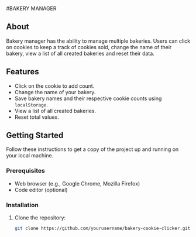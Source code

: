 #BAKERY MANAGER
## About

Bakery manager has the ability to manage multiple bakeries. Users can click on cookies to keep a track of cookies sold, change the name of their bakery, view a list of all created bakeries and reset their data.

## Features

- Click on the cookie to add count.
- Change the name of your bakery.
- Save bakery names and their respective cookie counts using `localStorage`.
- View a list of all created bakeries.
- Reset total values.

## Getting Started

Follow these instructions to get a copy of the project up and running on your local machine.

### Prerequisites

- Web browser (e.g., Google Chrome, Mozilla Firefox)
- Code editor (optional)

### Installation

1. Clone the repository:

   ```bash
   git clone https://github.com/yourusername/bakery-cookie-clicker.git
